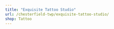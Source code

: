 ```yaml
---
title: "Exquisite Tattoo Studio"
url: /chesterfield-twp/exquisite-tattoo-studio/
shop: Tattoo
---
```

